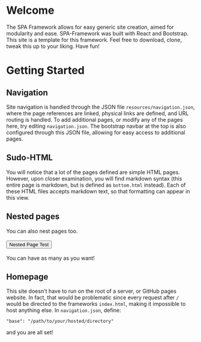 # Welcome
The SPA Framework allows for easy generic site creation, aimed for modularity and ease. SPA-Framework was built with React and Bootstrap. This site is a template for this framework. Feel free to download, clone, tweak this up to your liking. Have fun!

# Getting Started
## Navigation
Site navigation is handled through the JSON file `resources/navigation.json`, where the page references are linked, physical links are defined, and URL routing is handled. To add additional pages, or modify any of the pages here, try editing `navigation.json`. The bootstrap navbar at the top is also configured through this JSON file, allowing for easy access to additional pages.

## Sudo-HTML
You will notice that a lot of the pages defined are simple HTML pages. However, upon closer examination, you will find markdown syntax (this entire page is markdown, but is defined as `bottom.html` instead). Each of these HTML files accepts markdown text, so that formatting can appear in this view.

## Nested pages
You can also nest pages too.<br/><br/><Button role="button" class="btn btn-outline-secondary" onclick="window.location.href = '/club/home/nested';">Nested Page Test</Button><br/><br/>
You can have as many as you want!
## Homepage
This site doesn't have to run on the root of a server, or GitHub pages website. In fact, that would be problematic since every request after `/` would be directed to the frameworks `index.html`, making it impossible to host anything else. In `navigation.json`, define:
```
"base": "/path/to/your/hosted/directory"
```
and you are all set!